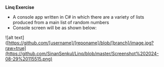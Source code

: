 **Linq Exercise**
- A console app written in C# in which there are a variety of lists produced from a main list of random numbers
- Console screen will be as shown below:

![alt text]([https://github.com/[username]/[reponame]/blob/[branch]/image.jpg?raw=true](https://github.com/SinanSenkul/Linq/blob/master/Screenshot%202024-08-29%20115515.png)
